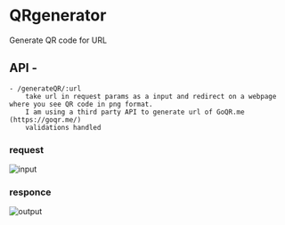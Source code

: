 # QRgenerator

Generate QR code for URL




## API -
    - /generateQR/:url
        take url in request params as a input and redirect on a webpage where you see QR code in png format.
        I am using a third party API to generate url of GoQR.me (https://goqr.me/)
        validations handled        


### request

![input](https://user-images.githubusercontent.com/108524122/211514826-65e95f22-9770-4edd-97a0-5976139718e7.png)





### responce

![output](https://user-images.githubusercontent.com/108524122/211513753-9f91c8e5-33a3-4c18-ae53-6c9faef46c15.png)


